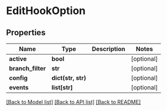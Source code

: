 # EditHookOption

## Properties
Name | Type | Description | Notes
------------ | ------------- | ------------- | -------------
**active** | **bool** |  | [optional] 
**branch_filter** | **str** |  | [optional] 
**config** | **dict(str, str)** |  | [optional] 
**events** | **list[str]** |  | [optional] 

[[Back to Model list]](../README.md#documentation-for-models) [[Back to API list]](../README.md#documentation-for-api-endpoints) [[Back to README]](../README.md)


